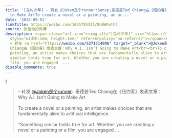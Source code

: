 ```yaml
---
title: '[岛屿少年] - 转发 @Joken是个runner:&ensp;泰德姜Ted Chiang在《纽约客》发表文章：Why A.I. Isn’t Going
  to Make ArtTo create a novel or a painting, an ar...'
date: '2024-09-01'
linkTitle: https://weibo.com/1655755343/OuWWFwth4
source: 张怡微的微博
description: <span class="url-icon"><img alt="[岛屿少年]" src="https://face.t.sinajs.cn/t4/appstyle/expression/ext/normal/4b/2024_Islandboy_org.png"
  style="width:1em; height:1em;" referrerpolicy="no-referrer"></span><br><blockquote>
  - 转发 <a href="https://weibo.com/5371314996" target="_blank">@Joken是个runner</a>: 泰德姜Ted
  Chiang在《纽约客》发表文章：Why A.I. Isn’t Going to Make Art<br><br>To create a novel or a
  painting, an artist makes choices that are fundamentally alien to artificial intelligence.<br><br>“Something
  similar holds true for art. Whether you are creating a novel or a painting or a
  film, you are engaged  ...
disable_comments: true
---
```

<span class="url-icon"><img alt="[岛屿少年]" src="https://face.t.sinajs.cn/t4/appstyle/expression/ext/normal/4b/2024_Islandboy_org.png" style="width:1em; height:1em;" referrerpolicy="no-referrer"></span><br><blockquote> - 转发 <a href="https://weibo.com/5371314996" target="_blank">@Joken是个runner</a>: 泰德姜Ted Chiang在《纽约客》发表文章：Why A.I. Isn’t Going to Make Art<br><br>To create a novel or a painting, an artist makes choices that are fundamentally alien to artificial intelligence.<br><br>“Something similar holds true for art. Whether you are creating a novel or a painting or a film, you are engaged  ...